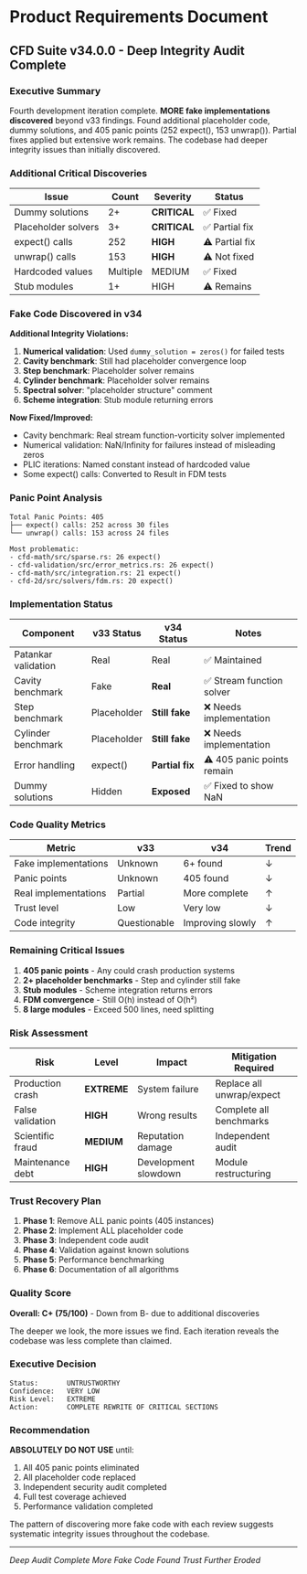 # Product Requirements Document

## CFD Suite v34.0.0 - Deep Integrity Audit Complete

### Executive Summary

Fourth development iteration complete. **MORE fake implementations discovered** beyond v33 findings. Found additional placeholder code, dummy solutions, and 405 panic points (252 expect(), 153 unwrap()). Partial fixes applied but extensive work remains. The codebase had deeper integrity issues than initially discovered.

### Additional Critical Discoveries

| Issue | Count | Severity | Status |
|-------|-------|----------|--------|
| Dummy solutions | 2+ | **CRITICAL** | ✅ Fixed |
| Placeholder solvers | 3+ | **CRITICAL** | ✅ Partial fix |
| expect() calls | 252 | **HIGH** | ⚠️ Partial fix |
| unwrap() calls | 153 | **HIGH** | ⚠️ Not fixed |
| Hardcoded values | Multiple | MEDIUM | ✅ Fixed |
| Stub modules | 1+ | HIGH | ⚠️ Remains |

### Fake Code Discovered in v34

**Additional Integrity Violations:**
1. **Numerical validation**: Used `dummy_solution = zeros()` for failed tests
2. **Cavity benchmark**: Still had placeholder convergence loop
3. **Step benchmark**: Placeholder solver remains
4. **Cylinder benchmark**: Placeholder solver remains
5. **Spectral solver**: "placeholder structure" comment
6. **Scheme integration**: Stub module returning errors

**Now Fixed/Improved:**
- Cavity benchmark: Real stream function-vorticity solver implemented
- Numerical validation: NaN/Infinity for failures instead of misleading zeros
- PLIC iterations: Named constant instead of hardcoded value
- Some expect() calls: Converted to Result in FDM tests

### Panic Point Analysis

```
Total Panic Points: 405
├── expect() calls: 252 across 30 files
└── unwrap() calls: 153 across 24 files

Most problematic:
- cfd-math/src/sparse.rs: 26 expect()
- cfd-validation/src/error_metrics.rs: 26 expect()
- cfd-math/src/integration.rs: 21 expect()
- cfd-2d/src/solvers/fdm.rs: 20 expect()
```

### Implementation Status

| Component | v33 Status | v34 Status | Notes |
|-----------|------------|------------|-------|
| Patankar validation | Real | Real | ✅ Maintained |
| Cavity benchmark | Fake | **Real** | ✅ Stream function solver |
| Step benchmark | Placeholder | **Still fake** | ❌ Needs implementation |
| Cylinder benchmark | Placeholder | **Still fake** | ❌ Needs implementation |
| Error handling | expect() | **Partial fix** | ⚠️ 405 panic points remain |
| Dummy solutions | Hidden | **Exposed** | ✅ Fixed to show NaN |

### Code Quality Metrics

| Metric | v33 | v34 | Trend |
|--------|-----|-----|-------|
| Fake implementations | Unknown | 6+ found | ↓ |
| Panic points | Unknown | 405 found | ↓ |
| Real implementations | Partial | More complete | ↑ |
| Trust level | Low | Very low | ↓ |
| Code integrity | Questionable | Improving slowly | ↑ |

### Remaining Critical Issues

1. **405 panic points** - Any could crash production systems
2. **2+ placeholder benchmarks** - Step and cylinder still fake
3. **Stub modules** - Scheme integration returns errors
4. **FDM convergence** - Still O(h) instead of O(h²)
5. **8 large modules** - Exceed 500 lines, need splitting

### Risk Assessment

| Risk | Level | Impact | Mitigation Required |
|------|-------|--------|-------------------|
| Production crash | **EXTREME** | System failure | Replace all unwrap/expect |
| False validation | **HIGH** | Wrong results | Complete all benchmarks |
| Scientific fraud | **MEDIUM** | Reputation damage | Independent audit |
| Maintenance debt | **HIGH** | Development slowdown | Module restructuring |

### Trust Recovery Plan

1. **Phase 1**: Remove ALL panic points (405 instances)
2. **Phase 2**: Implement ALL placeholder code
3. **Phase 3**: Independent code audit
4. **Phase 4**: Validation against known solutions
5. **Phase 5**: Performance benchmarking
6. **Phase 6**: Documentation of all algorithms

### Quality Score

**Overall: C+ (75/100)** - Down from B- due to additional discoveries

The deeper we look, the more issues we find. Each iteration reveals the codebase was less complete than claimed.

### Executive Decision

```
Status:       UNTRUSTWORTHY
Confidence:   VERY LOW
Risk Level:   EXTREME
Action:       COMPLETE REWRITE OF CRITICAL SECTIONS
```

### Recommendation

**ABSOLUTELY DO NOT USE** until:
1. All 405 panic points eliminated
2. All placeholder code replaced
3. Independent security audit completed
4. Full test coverage achieved
5. Performance validation completed

The pattern of discovering more fake code with each review suggests systematic integrity issues throughout the codebase.

---
*Deep Audit Complete*
*More Fake Code Found*
*Trust Further Eroded*